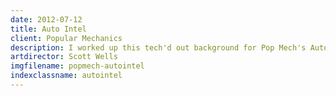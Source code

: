 ```yaml
---
date: 2012-07-12
title: Auto Intel
client: Popular Mechanics
description: I worked up this tech'd out background for Pop Mech's Auto Intel section.
artdirector: Scott Wells
imgfilename: popmech-autointel
indexclassname: autointel
---
```


<img srcset="/img/popmech-autointel-1x.png 1x, /img/popmech-autointel-2x.png 2x">
